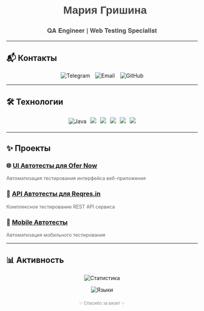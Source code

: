 <div align="center" style="font-family: 'Helvetica Neue', sans-serif; color: #444;">

# 🌸 Мария Гришина
### QA Engineer | Web Testing Specialist

</div>

---

## 📬 Контакты
<p align="center" style="margin: 15px 0;">
  <a href="https://t.me/mariyalgri" style="text-decoration: none;">
    <img src="https://img.shields.io/badge/Telegram-ffffff?style=flat&logo=telegram&logoColor=555" alt="Telegram" style="margin: 0 5px;">
  </a>
  <a href="mailto:panch-maria@yandex.ru" style="text-decoration: none;">
    <img src="https://img.shields.io/badge/Email-ffffff?style=flat&logo=mail.ru&logoColor=555" alt="Email" style="margin: 0 5px;">
  </a>
  <a href="https://github.com/MariaLGri" style="text-decoration: none;">
    <img src="https://img.shields.io/badge/GitHub-ffffff?style=flat&logo=github&logoColor=555" alt="GitHub" style="margin: 0 5px;">
  </a>
</p>

---

## 🛠 Технологии
<p align="center" style="margin: 20px 0;">
  <img src="https://img.shields.io/badge/-Java-eeeeee?style=flat&logo=openjdk" alt="Java" style="margin: 0 3px;">
  <img src="https://img.shields.io/badge/-Selenide-eeeeee?style=flat&logo=selenium" style="margin: 0 3px;">
  <img src="https://img.shields.io/badge/-Appium-eeeeee?style=flat&logo=appium" style="margin: 0 3px;">
  <img src="https://img.shields.io/badge/-Allure-eeeeee?style=flat&logo=allure" style="margin: 0 3px;">
  <img src="https://img.shields.io/badge/-Gradle-eeeeee?style=flat&logo=gradle" style="margin: 0 3px;">
  <img src="https://img.shields.io/badge/-Jenkins-eeeeee?style=flat&logo=jenkins" style="margin: 0 3px;">
</p>

---

## ✨ Проекты

### 🌐 [UI Автотесты для Ofer Now](https://github.com/MariaLGri/UI_final_project)
<p style="color: #666; font-size: 0.9em;">Автоматизация тестирования интерфейса веб-приложения</p>

### 🔌 [API Автотесты для Reqres.in](https://github.com/MariaLGri/Api_final_project)
<p style="color: #666; font-size: 0.9em;">Комплексное тестирование REST API сервиса</p>

### 📱 [Mobile Автотесты](https://github.com/MariaLGri/mobile_automation_final_project)
<p style="color: #666; font-size: 0.9em;">Автоматизация мобильного тестирования</p>

---

## 📊 Активность
<div align="center">

![Статистика](https://github-readme-stats.vercel.app/api?username=MariaLGri&show_icons=true&theme=default&hide_border=true&text_color=555&title_color=333&icon_color=888)

![Языки](https://github-readme-stats.vercel.app/api/top-langs/?username=MariaLGri&layout=compact&theme=default&hide_border=true&text_color=555&title_color=333)

</div>

<div align="center" style="margin-top: 20px; color: #888; font-size: 0.8em;">
✨ Спасибо за визит ✨
</div>
